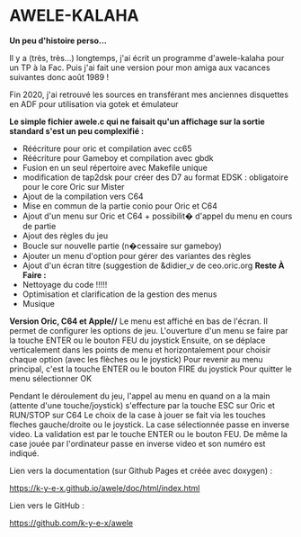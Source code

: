 # AWELE-KALAHA

**Un peu d'histoire perso...**

Il y a (très, très...) longtemps, j'ai écrit un programme d'awele-kalaha pour un TP à la Fac.
Puis j'ai fait une version pour mon amiga aux vacances suivantes donc août 1989 !

Fin 2020, j'ai retrouvé les sources en transférant mes anciennes disquettes en ADF pour utilisation via gotek et émulateur


__Le simple fichier awele.c qui ne faisait qu'un affichage sur la sortie standard s'est un peu complexifié :__
- Réécriture pour oric et compilation avec cc65
- Réécriture pour Gameboy et compilation avec gbdk
- Fusion en un seul répertoire avec Makefile unique
- modification de tap2dsk pour créer des D7 au format EDSK : obligatoire pour le core Oric sur Mister
- Ajout de la compilation vers C64
- Mise en commun de la partie conio pour Oric et C64
- Ajout d'un menu sur Oric et C64 + possibilit� d'appel du menu en cours de partie
- Ajout des règles du jeu
- Boucle sur nouvelle partie (n�cessaire sur gameboy)
- Ajouter un menu d'option pour gérer des variantes des règles
- Ajout d'un écran titre (suggestion de &didier_v de ceo.oric.org
__Reste À Faire :__
- Nettoyage du code !!!!!
- Optimisation et clarification de la gestion des menus
- Musique 

__Version Oric, C64 et Apple//__
Le menu est affiché en bas de l'écran.
Il permet de configurer les options de jeu.
L'ouverture d'un menu se faire par la touche ENTER ou le bouton FEU du joystick
Ensuite, on se déplace verticalement dans les points de menu et horizontalement pour choisir chaque option (avec les flèches ou le joystick)
Pour revenir au menu principal, c'est la touche ENTER ou le bouton FIRE du joystick
Pour quitter le menu sélectionner OK

Pendant le déroulement du jeu, l'appel au menu en quand on a la main (attente d'une touche/joystick) s'effecture par la touche ESC sur Oric et RUN/STOP sur C64
Le choix de la case à jouer se fait via les touches fleches gauche/droite ou le joystick.
La case sélectionnée passe en inverse video.
La validation est par le touche ENTER ou le bouton FEU.
De même la case jouée par l'ordinateur passe en inverse video et son numéro est indiqué.

Lien vers la documentation (sur Github Pages et créée avec doxygen) :  

 https://k-y-e-x.github.io/awele/doc/html/index.html

Lien vers le GitHub :  

 https://github.com/k-y-e-x/awele
 
